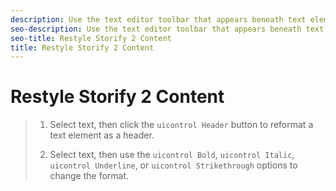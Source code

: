 ```yaml
---
description: Use the text editor toolbar that appears beneath text elements to restyle content.
seo-description: Use the text editor toolbar that appears beneath text elements to restyle content.
seo-title: Restyle Storify 2 Content
title: Restyle Storify 2 Content
---
```


# Restyle Storify 2 Content

>1. Select text, then click the `uicontrol Header` button to reformat a text element as a header.
>   
>1. Select text, then use the `uicontrol Bold`, `uicontrol Italic`, `uicontrol Underline`, or `uicontrol Strikethrough` options to change the format.
>   
>   
